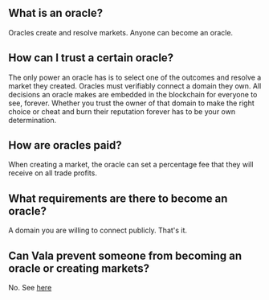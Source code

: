## What is an oracle?

Oracles create and resolve markets. Anyone can become an oracle.

## How can I trust a certain oracle?

The only power an oracle has is to select one of the outcomes and resolve a market they created. Oracles must verifiably connect a domain they own. All decisions an oracle makes are embedded in the blockchain for everyone to see, forever. Whether you trust the owner of that domain to make the right choice or cheat and burn their reputation forever has to be your own determination.

## How are oracles paid?

When creating a market, the oracle can set a percentage fee that they will receive on all trade profits.

## What requirements are there to become an oracle?

A domain you are willing to connect publicly. That's it.

## Can Vala prevent someone from becoming an oracle or creating markets?

No. See [here](/#is-vala-trustless)
